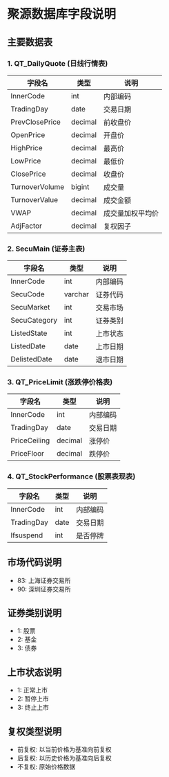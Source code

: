 # 聚源数据库字段说明

## 主要数据表

### 1. QT_DailyQuote (日线行情表)
| 字段名 | 类型 | 说明 |
|--------|------|------|
| InnerCode | int | 内部编码 |
| TradingDay | date | 交易日期 |
| PrevClosePrice | decimal | 前收盘价 |
| OpenPrice | decimal | 开盘价 |
| HighPrice | decimal | 最高价 |
| LowPrice | decimal | 最低价 |
| ClosePrice | decimal | 收盘价 |
| TurnoverVolume | bigint | 成交量 |
| TurnoverValue | decimal | 成交金额 |
| VWAP | decimal | 成交量加权平均价 |
| AdjFactor | decimal | 复权因子 |

### 2. SecuMain (证券主表)
| 字段名 | 类型 | 说明 |
|--------|------|------|
| InnerCode | int | 内部编码 |
| SecuCode | varchar | 证券代码 |
| SecuMarket | int | 交易市场 |
| SecuCategory | int | 证券类别 |
| ListedState | int | 上市状态 |
| ListedDate | date | 上市日期 |
| DelistedDate | date | 退市日期 |

### 3. QT_PriceLimit (涨跌停价格表)
| 字段名 | 类型 | 说明 |
|--------|------|------|
| InnerCode | int | 内部编码 |
| TradingDay | date | 交易日期 |
| PriceCeiling | decimal | 涨停价 |
| PriceFloor | decimal | 跌停价 |

### 4. QT_StockPerformance (股票表现表)
| 字段名 | 类型 | 说明 |
|--------|------|------|
| InnerCode | int | 内部编码 |
| TradingDay | date | 交易日期 |
| Ifsuspend | int | 是否停牌 |

## 市场代码说明
- 83: 上海证券交易所
- 90: 深圳证券交易所

## 证券类别说明
- 1: 股票
- 2: 基金
- 3: 债券

## 上市状态说明
- 1: 正常上市
- 2: 暂停上市
- 3: 终止上市

## 复权类型说明
- 前复权: 以当前价格为基准向前复权
- 后复权: 以历史价格为基准向后复权
- 不复权: 原始价格数据 